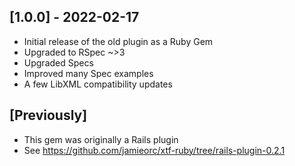 ## [1.0.0] - 2022-02-17

- Initial release of the old plugin as a Ruby Gem
- Upgraded to RSpec ~>3
- Upgraded Specs
- Improved many Spec examples
- A few LibXML compatibility updates

## [Previously]

- This gem was originally a Rails plugin
- See https://github.com/jamieorc/xtf-ruby/tree/rails-plugin-0.2.1
